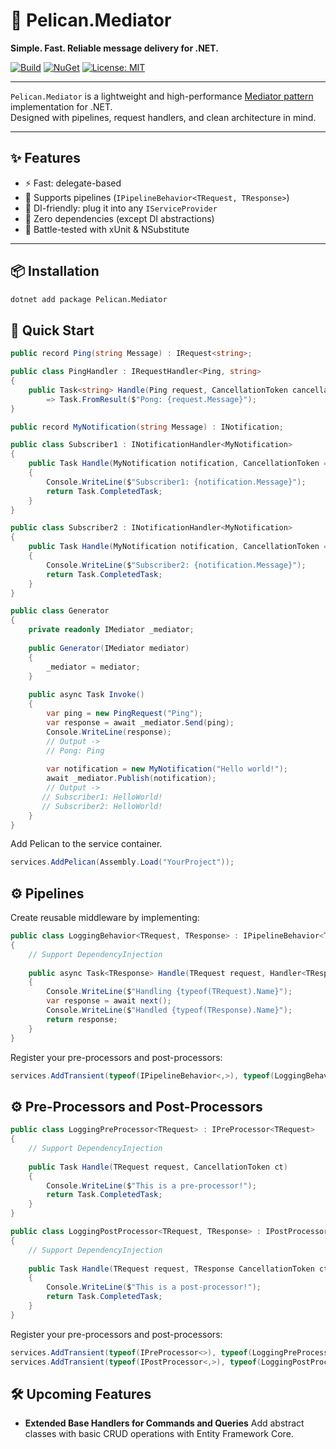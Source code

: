 # 🦤 Pelican.Mediator

**Simple. Fast. Reliable message delivery for .NET.**

[![Build](https://github.com/mape1402/pelican/actions/workflows/publish.yaml/badge.svg)](https://github.com/mape1402/pelican/actions/workflows/publish.yaml)
[![NuGet](https://img.shields.io/nuget/v/Pelican.Mediator.svg)](https://www.nuget.org/packages/Pelican.Mediator/)
[![License: MIT](https://img.shields.io/badge/license-MIT-blue.svg)](LICENSE)

---

`Pelican.Mediator` is a lightweight and high-performance [Mediator pattern](https://en.wikipedia.org/wiki/Mediator_pattern) implementation for .NET.  
Designed with pipelines, request handlers, and clean architecture in mind.

---

## ✨ Features

- ⚡ Fast: delegate-based
- 🧩 Supports pipelines (`IPipelineBehavior<TRequest, TResponse>`)
- 🔌 DI-friendly: plug it into any `IServiceProvider`
- 🧼 Zero dependencies (except DI abstractions)
- 🧪 Battle-tested with xUnit & NSubstitute

---

## 📦 Installation

```bash
dotnet add package Pelican.Mediator

```

## 🚀 Quick Start

```c#
public record Ping(string Message) : IRequest<string>;

public class PingHandler : IRequestHandler<Ping, string>
{
    public Task<string> Handle(Ping request, CancellationToken cancellationToken = default)
        => Task.FromResult($"Pong: {request.Message}");
}

```

```c#
public record MyNotification(string Message) : INotification;

public class Subscriber1 : INotificationHandler<MyNotification>
{
    public Task Handle(MyNotification notification, CancellationToken = default)
    {
        Console.WriteLine($"Subscriber1: {notification.Message}");
        return Task.CompletedTask;
    }
}

public class Subscriber2 : INotificationHandler<MyNotification>
{
    public Task Handle(MyNotification notification, CancellationToken = default)
    {
        Console.WriteLine($"Subscriber2: {notification.Message}");
        return Task.CompletedTask;
    }
}
```

```c#
public class Generator
{
    private readonly IMediator _mediator;
    
    public Generator(IMediator mediator)
    {
        _mediator = mediator;
    }
    
    public async Task Invoke()
    {
        var ping = new PingRequest("Ping");
        var response = await _mediator.Send(ping);
        Console.WriteLine(response); 
        // Output ->
        // Pong: Ping
        
        var notification = new MyNotification("Hello world!");
        await _mediator.Publish(notification);
        // Output ->
	   // Subscriber1: HelloWorld!
	   // Subscriber2: HelloWorld!
    } 
}
```

Add Pelican to the service container.

```c#
services.AddPelican(Assembly.Load("YourProject"));
```

## ⚙️ Pipelines

Create reusable middleware by implementing:

```c#
public class LoggingBehavior<TRequest, TResponse> : IPipelineBehavior<TRequest, TResponse>
{
    // Support DependencyInjection
    
    public async Task<TResponse> Handle(TRequest request, Handler<TResponse> next, CancellationToken ct)
    {
        Console.WriteLine($"Handling {typeof(TRequest).Name}");
        var response = await next();
        Console.WriteLine($"Handled {typeof(TResponse).Name}");
        return response;
    }
}
```

Register your pre-processors and post-processors:

```c#
services.AddTransient(typeof(IPipelineBehavior<,>), typeof(LoggingBehavior<,>));
```

## ⚙️ Pre-Processors and Post-Processors

```c#
public class LoggingPreProcessor<TRequest> : IPreProcessor<TRequest>
{
    // Support DependencyInjection
    
    public Task Handle(TRequest request, CancellationToken ct)
    {
        Console.WriteLine($"This is a pre-processor!");        
        return Task.CompletedTask;
    }
}
```

```c#
public class LoggingPostProcessor<TRequest, TResponse> : IPostProcessor<TRequest, TResponse>
{
    // Support DependencyInjection
    
    public Task Handle(TRequest request, TResponse CancellationToken ct)
    {
        Console.WriteLine($"This is a post-processor!");        
        return Task.CompletedTask;
    }
}
```

Register your pre-processors and post-processors:

```c#
services.AddTransient(typeof(IPreProcessor<>), typeof(LoggingPreProcessor<>));
services.AddTransient(typeof(IPostProcessor<,>), typeof(LoggingPostProcessor<,>));
```

## 🛠️ Upcoming Features

- **Extended Base Handlers for Commands and Queries**
   Add abstract classes with basic CRUD operations with Entity Framework Core.
